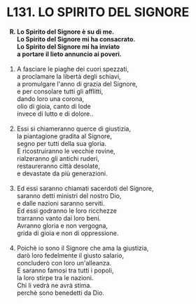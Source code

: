 # L131. LO SPIRITO DEL SIGNORE

<ol>
  <b><li type="A" value="18">Lo Spirito del Signore è su di me.<br>
    Lo Spirito del Signore mi ha consacrato.<br>
    Lo Spirito del Signore mi ha inviato<br>
    a portare il lieto annuncio ai poveri.</li></b><br>
  <li value="1">A fasciare le piaghe dei cuori spezzati,<br>
    a proclamare la libertà degli schiavi,<br>
    a promulgare l'anno di grazia del Signore,<br>
    e per consolare tutti gli afflitti,<br>
    dando loro una corona,<br>
    olio di gioia, canto di lode<br>
    invece di lutto e di dolore..</li><br>
  <li>Essi si chiameranno querce di giustizia,<br>
    la piantagione gradita al Signore,<br>
    segno per tutti della sua gloria.<br>
    E ricostruiranno le vecchie rovine,<br>
    rialzeranno gli antichi ruderi,<br>
    restaureranno città desolate,<br>
    e devastate da più generazioni.</li><br>
  <li>Ed essi saranno chiamati sacerdoti del Signore,<br>
    saranno detti ministri del nostro Dio,<br>
    e dalle nazioni saranno serviti.<br>
    Ed essi godranno le loro ricchezze<br>
    trarranno vanto dai loro beni.<br>
    Avranno gloria e non vergogna,<br>
    grida di gioia e non di oppressione.</li><br>
  <li>Poichè io sono il Signore che ama la giustizia,<br>
    darò loro fedelmente il giusto salario,<br>
    concluderò con loro un'alleanza.<br>
    E saranno famosi tra tutti i popoli,<br>
    la loro stirpe tra le nazioni.<br>
    Chi li vedrà ne avrà stima.<br>
    perchè sono benedetti da Dio.</li>
</ol>
